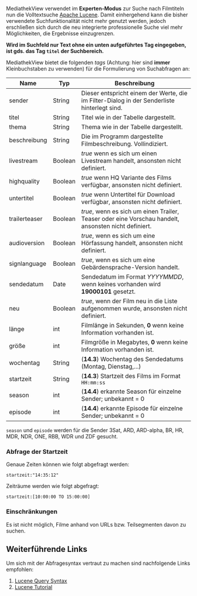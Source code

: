MediathekView verwendet im **Experten-Modus** zur Suche nach Filmtiteln nun die Volltextsuche [Apache Lucene](https://lucene.apache.org). Damit einhergehend kann die bisher verwendete Suchfunktionalität nicht mehr genutzt werden, jedoch erschließen sich durch die neu integrierte professionelle Suche viel mehr Möglichkeiten, die Ergebnisse einzugrenzen.

**Wird im Suchfeld nur Text ohne ein unten aufgeführtes Tag eingegeben, ist gds. das Tag `titel` der Suchbereich.**

MediathekView bietet die folgenden *tags* (Achtung: hier sind **immer** Kleinbuchstaben zu verwenden) für die Formulierung von Suchabfragen an:

| Name          | Typ     | Beschreibung                                                 |
| ------------- | ------- | ------------------------------------------------------------ |
| sender        | String  | Dieser entspricht einem der Werte, die im Filter-Dialog in der Senderliste hinterlegt sind. |
| titel         | String  | Titel wie in der Tabelle dargestellt.                        |
| thema         | String  | Thema wie in der Tabelle dargestellt.                        |
| beschreibung  | String  | Die im Programm dargestellte Filmbeschreibung. Vollindiziert. |
| livestream    | Boolean | *true* wenn es sich um einen Livestream handelt, ansonsten nicht definiert. |
| highquality   | Boolean | *true* wenn HQ Variante des Films verfügbar, ansonsten nicht definiert. |
| untertitel    | Boolean | *true* wenn Untertitel für Download verfügbar, ansonsten nicht definiert. |
| trailerteaser | Boolean | *true*, wenn es sich um einen Trailer, Teaser oder eine Vorschau handelt, ansonsten nicht definiert. |
| audioversion  | Boolean | *true*, wenn es sich um eine Hörfassung handelt, ansonsten nicht definiert. |
| signlanguage  | Boolean | *true*, wenn es sich um eine Gebärdensprache-Version handelt. |
| sendedatum    | Date    | Sendedatum im Format *YYYYMMDD*, wenn keines vorhanden wird **19000101** gesetzt. |
| neu           | Boolean | *true*, wenn der Film neu in die Liste aufgenommen wurde, ansonsten nicht definiert. |
| länge         | int     | Filmlänge in Sekunden, **0** wenn keine Information vorhanden ist. |
| größe         | int     | Filmgröße in Megabytes, **0** wenn keine Information vorhanden ist. |
| wochentag     | String  | (**14.3**) Wochentag des Sendedatums (Montag, Dienstag,...)  |
| startzeit     | String  | (**14.3**) Startzeit des Films im Format `HH:mm:ss` |
| season        | int     | (**14.4**) erkannte Season für einzelne Sender; unbekannt = 0 |
| episode       | int     | (**14.4**) erkannte Episode für einzelne Sender; unbekannt = 0 |

`season` und `episode` werden für die Sender 3Sat, ARD, ARD-alpha, BR, HR, MDR, NDR, ONE, RBB, WDR und ZDF gesucht.

### Abfrage der Startzeit
Genaue Zeiten können wie folgt abgefragt werden:
```
startzeit:"14:35:12"
```
Zeiträume werden wie folgt abgefragt:
```
startzeit:[10:00:00 TO 15:00:00]
```



### Einschränkungen
Es ist nicht möglich, Filme anhand von URLs bzw. Teilsegmenten davon zu suchen. 

## Weiterführende Links
Um sich mit der Abfragesyntax vertraut zu machen sind nachfolgende Links empfohlen:

1. [Lucene Query Syntax](https://ci-builds.apache.org/job/Lucene/job/Lucene-Artifacts-main/javadoc/queryparser/org/apache/lucene/queryparser/classic/package-summary.html#package.description)
2. [Lucene Tutorial](http://lucenetutorial.com/lucene-query-syntax.html)
